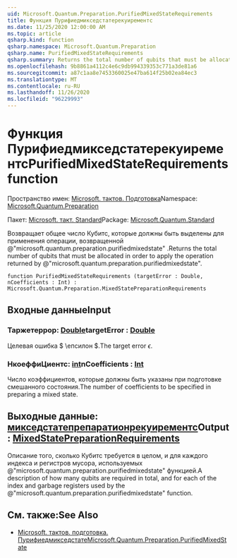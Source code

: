 ```yaml
---
uid: Microsoft.Quantum.Preparation.PurifiedMixedStateRequirements
title: Функция Пурифиедмикседстатерекуирементс
ms.date: 11/25/2020 12:00:00 AM
ms.topic: article
qsharp.kind: function
qsharp.namespace: Microsoft.Quantum.Preparation
qsharp.name: PurifiedMixedStateRequirements
qsharp.summary: Returns the total number of qubits that must be allocated in order to apply the operation returned by @"microsoft.quantum.preparation.purifiedmixedstate".
ms.openlocfilehash: 9b8861a4112c4e6c9db994339353c771a3de81a6
ms.sourcegitcommit: a87c1aa8e7453360025e47ba614f25b02ea84ec3
ms.translationtype: MT
ms.contentlocale: ru-RU
ms.lasthandoff: 11/26/2020
ms.locfileid: "96229993"
---
```

# <a name="purifiedmixedstaterequirements-function"></a><span data-ttu-id="032d8-102">Функция Пурифиедмикседстатерекуирементс</span><span class="sxs-lookup"><span data-stu-id="032d8-102">PurifiedMixedStateRequirements function</span></span>

<span data-ttu-id="032d8-103">Пространство имен: [Microsoft. тактов. Подготовка](xref:Microsoft.Quantum.Preparation)</span><span class="sxs-lookup"><span data-stu-id="032d8-103">Namespace: [Microsoft.Quantum.Preparation](xref:Microsoft.Quantum.Preparation)</span></span>

<span data-ttu-id="032d8-104">Пакет: [Microsoft. такт. Standard](https://nuget.org/packages/Microsoft.Quantum.Standard)</span><span class="sxs-lookup"><span data-stu-id="032d8-104">Package: [Microsoft.Quantum.Standard](https://nuget.org/packages/Microsoft.Quantum.Standard)</span></span>


<span data-ttu-id="032d8-105">Возвращает общее число Кубитс, которые должны быть выделены для применения операции, возвращенной @"microsoft.quantum.preparation.purifiedmixedstate" .</span><span class="sxs-lookup"><span data-stu-id="032d8-105">Returns the total number of qubits that must be allocated in order to apply the operation returned by @"microsoft.quantum.preparation.purifiedmixedstate".</span></span>

```qsharp
function PurifiedMixedStateRequirements (targetError : Double, nCoefficients : Int) : Microsoft.Quantum.Preparation.MixedStatePreparationRequirements
```


## <a name="input"></a><span data-ttu-id="032d8-106">Входные данные</span><span class="sxs-lookup"><span data-stu-id="032d8-106">Input</span></span>

### <a name="targeterror--double"></a><span data-ttu-id="032d8-107">Таржетеррор: [Double](xref:microsoft.quantum.lang-ref.double)</span><span class="sxs-lookup"><span data-stu-id="032d8-107">targetError : [Double](xref:microsoft.quantum.lang-ref.double)</span></span>

<span data-ttu-id="032d8-108">Целевая ошибка $ \епсилон $.</span><span class="sxs-lookup"><span data-stu-id="032d8-108">The target error $\epsilon$.</span></span>


### <a name="ncoefficients--int"></a><span data-ttu-id="032d8-109">НкоеффиЦиентс: [int](xref:microsoft.quantum.lang-ref.int)</span><span class="sxs-lookup"><span data-stu-id="032d8-109">nCoefficients : [Int](xref:microsoft.quantum.lang-ref.int)</span></span>

<span data-ttu-id="032d8-110">Число коэффициентов, которые должны быть указаны при подготовке смешанного состояния.</span><span class="sxs-lookup"><span data-stu-id="032d8-110">The number of coefficients to be specified in preparing a mixed state.</span></span>



## <a name="output--mixedstatepreparationrequirements"></a><span data-ttu-id="032d8-111">Выходные данные: [микседстатепрепаратионрекуирементс](xref:Microsoft.Quantum.Preparation.MixedStatePreparationRequirements)</span><span class="sxs-lookup"><span data-stu-id="032d8-111">Output : [MixedStatePreparationRequirements](xref:Microsoft.Quantum.Preparation.MixedStatePreparationRequirements)</span></span>

<span data-ttu-id="032d8-112">Описание того, сколько Кубитс требуется в целом, и для каждого индекса и регистров мусора, используемых @"microsoft.quantum.preparation.purifiedmixedstate" функцией.</span><span class="sxs-lookup"><span data-stu-id="032d8-112">A description of how many qubits are required in total, and for each of the index and garbage registers used by the @"microsoft.quantum.preparation.purifiedmixedstate" function.</span></span>

## <a name="see-also"></a><span data-ttu-id="032d8-113">См. также:</span><span class="sxs-lookup"><span data-stu-id="032d8-113">See Also</span></span>

- [<span data-ttu-id="032d8-114">Microsoft. тактов. подготовка. Пурифиедмикседстате</span><span class="sxs-lookup"><span data-stu-id="032d8-114">Microsoft.Quantum.Preparation.PurifiedMixedState</span></span>](xref:Microsoft.Quantum.Preparation.PurifiedMixedState)